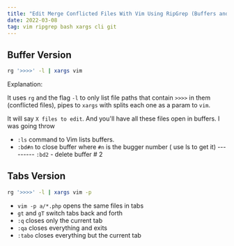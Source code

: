 ```yaml
---
title: "Edit Merge Conflicted Files With Vim Using RipGrep (Buffers and Tabs Version)"
date: 2022-03-08
tag: vim ripgrep bash xargs cli git
---
```


## Buffer Version

```bash
rg '>>>>' -l | xargs vim
```

Explanation:

It uses `rg` and the flag `-l` to only list file paths that contain `>>>>` in them (conflicted files), pipes to `xargs` with splits each one as a param to `vim`.

It will say `X files to edit`. And you'll have all these files open in buffers. I was going throw

- `:ls` command to Vim lists buffers.
- `:bd#n` to close buffer where `#n` is the bugger number ( use ls to get it)
  --------- `:bd2` - delete buffer # 2

## Tabs Version

```bash
rg '>>>>' -l | xargs vim -p
```

- `vim -p a/*.php` opens the same files in tabs
- `gt` and `gT` switch tabs back and forth
- `:q` closes only the current tab
- `:qa` closes everything and exits
- `:tabo` closes everything but the current tab
